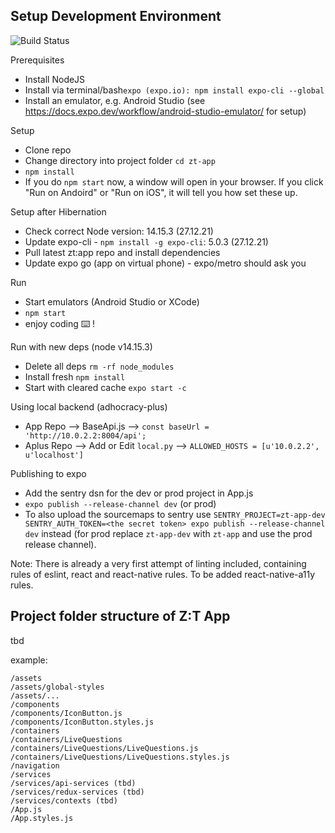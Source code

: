 ## Setup Development Environment

![Build Status](https://github.com/liqd/zt-app/actions/workflows/react.yml/badge.svg)

Prerequisites
- Install NodeJS
- Install via terminal/bash`expo (expo.io): npm install expo-cli --global`
- Install an emulator, e.g. Android Studio (see https://docs.expo.dev/workflow/android-studio-emulator/ for setup)

Setup
- Clone repo
- Change directory into project folder `cd zt-app`
- `npm install`
- If you do `npm start` now, a window will open in your browser. If you click "Run on Andoird" or "Run on iOS", it will tell you how set these up.

Setup after Hibernation
- Check correct Node version: 14.15.3 (27.12.21)
- Update expo-cli - `npm install -g expo-cli`: 5.0.3 (27.12.21)
- Pull latest zt:app repo and install dependencies
- Update expo go (app on virtual phone) - expo/metro should ask you

Run
- Start emulators (Android Studio or XCode)
- `npm start`
- enjoy coding ⌨️ !

Run with new deps (node v14.15.3)
- Delete all deps `rm -rf node_modules`
- Install fresh `npm install`
- Start with cleared cache `expo start -c`

Using local backend (adhocracy-plus)
- App Repo --> BaseApi.js --> `const baseUrl = 'http://10.0.2.2:8004/api';`
- Aplus Repo --> Add or Edit `local.py` --> `ALLOWED_HOSTS = [u'10.0.2.2', u'localhost']`

Publishing to expo
- Add the sentry dsn for the dev or prod project in App.js
- `expo publish --release-channel dev` (or prod)
- To also upload the sourcemaps to sentry use `SENTRY_PROJECT=zt-app-dev
SENTRY_AUTH_TOKEN=<the secret token> expo publish --release-channel dev`
instead (for prod replace `zt-app-dev` with `zt-app` and use the prod release channel).

Note: There is already a very first attempt of linting included, containing rules
of eslint, react and react-native rules. To be added react-native-a11y rules.

## Project folder structure of Z:T App
tbd

example:
```
/assets
/assets/global-styles
/assets/...
/components
/components/IconButton.js
/components/IconButton.styles.js
/containers
/containers/LiveQuestions
/containers/LiveQuestions/LiveQuestions.js
/containers/LiveQuestions/LiveQuestions.styles.js
/navigation
/services
/services/api-services (tbd)
/services/redux-services (tbd)
/services/contexts (tbd)
/App.js
/App.styles.js
```
